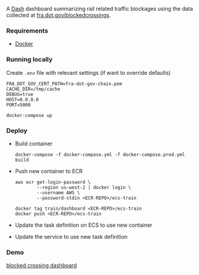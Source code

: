 A [Dash](https://plot.ly/dash/) dashboard summarizing rail related traffic blockages using the data collected at [fra.dot.gov/blockedcrossings](https://www.fra.dot.gov/blockedcrossings).

### Requirements
- [Docker](https://www.docker.com/)

### Running locally
Create `.env` file with relevant settings (if want to override defaults)
```
FRA_DOT_GOV_CERT_PATH=fra-dot-gov-chain.pem
CACHE_DIR=/tmp/cache
DEBUG=true
HOST=0.0.0.0
PORT=5000
```

```
docker-compose up
```

### Deploy
* Build container 
    ```
    docker-compose -f docker-compose.yml -f docker-compose.prod.yml build
    ```

* Push new container to ECR
    ```
    aws ecr get-login-password \
            --region us-west-2 | docker login \
            --username AWS \
            --password-stdin <ECR-REPO>/ecs-train

    docker tag train/dashboard <ECR-REPO>/ecs-train
    docker push <ECR-REPO>/ecs-train
    ```

* Update the task definition on ECS to use new container
* Update the service to use new task definition


### Demo
[blocked crossing dashboard](http://blocked-crossings.matthewkrump.com/) 

